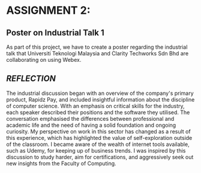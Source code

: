 # ASSIGNMENT 2:

## Poster on Industrial Talk 1

As part of this project, we have to create a poster regarding the industrial talk that Universiti Teknologi Malaysia and Clarity Techworks Sdn Bhd are collaborating on using Webex.

## *REFLECTION*

The industrial discussion began with an overview of the company's primary product, Rapidz Pay, and included insightful information about the discipline of computer science. With an emphasis on critical skills for the industry, each speaker described their positions and the software they utilised. The conversation emphasised the differences between professional and academic life and the need of having a solid foundation and ongoing curiosity. My perspective on work in this sector has changed as a result of this experience, which has highlighted the value of self-exploration outside of the classroom. I became aware of the wealth of internet tools available, such as Udemy, for keeping up of business trends. I was inspired by this discussion to study harder, aim for certifications, and aggressively seek out new insights from the Faculty of Computing.
